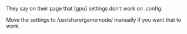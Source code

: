 They say on their page that [gpu] settings don't work on .config.

Move the settings to /usr/share/gamemode/ manually if you want that to work.
